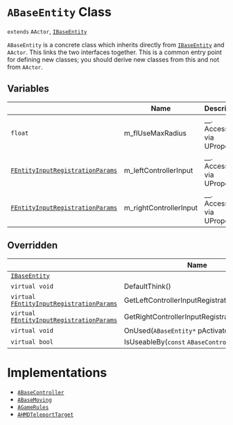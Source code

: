 # `ABaseEntity` Class

`extends` `AActor`, [`IBaseEntity`](./IBaseEntity.md)

`ABaseEntity` is a concrete class which inherits directly from [`IBaseEntity`](./IBaseEntity.md) and `AActor`. This links the two interfaces together. This is a common entry point for defining new classes; you should derive new classes from this and not from `AActor`.

## Variables

|  | Name | Description |
| --- | --- | --- |
| `float` | m_flUseMaxRadius | __. Accessible via UProperty |
| [`FEntityInputRegistrationParams`](./typedefs.md) | m_leftControllerInput | __. Accessible via UProperty |
| [`FEntityInputRegistrationParams`](./typedefs.md) | m_rightControllerInput | __. Accessible via UProperty |

## Overridden

|  | Name | Description |
| --- | --- | --- |
| [`IBaseEntity`](./IBaseEntity.md) | | |
| `virtual void` | DefaultThink() | __ |
| `virtual` [`FEntityInputRegistrationParams`](./typedefs.md) | GetLeftControllerInputRegistrationParams() | __ |
| `virtual` [`FEntityInputRegistrationParams`](./typedefs.md) | GetRightControllerInputRegistrationParams() | __ |
| `virtual void` | OnUsed(`ABaseEntity*` pActivator) | __ |
| `virtual bool` | IsUseableBy(`const` `ABaseController*`) | __ |

# Implementations
- [`ABaseController`](./ABaseController.md)
- [`ABaseMoving`](./ABaseMoving.md)
- [`AGameRules`](./AGameRules.md)
- [`AHMDTeleportTarget`](./AHMDTeleportTarget.md)